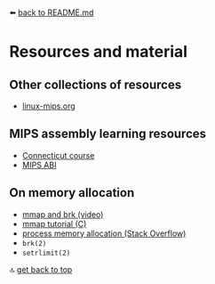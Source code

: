 :arrow_left: [back to README.md](README.md)


# Resources and material

## Other collections of resources
- [linux-mips.org](https://www.linux-mips.org/wiki/Main_Page)

## MIPS assembly learning resources
- [Connecticut course](https://chortle.ccsu.edu/AssemblyTutorial/index.html)
- [MIPS ABI](https://www.linux-mips.org/pub/linux/mips/doc/ABI/mipsabi.pdf)

## On memory allocation
- [mmap and brk (video)](https://youtu.be/XV5sRaSVtXQ)
- [mmap tutorial (C)](https://linuxhint.com/using_mmap_function_linux)
- [process memory allocation (Stack Overflow)](https://stackoverflow.com/a/6990428/11378605)
- `brk(2)`
- `setrlimit(2)`



:top: [get back to top](#Resources-and-material)
